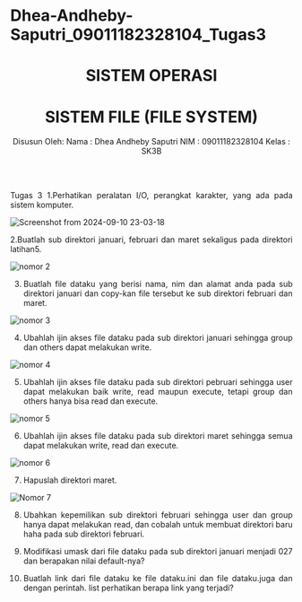 # Dhea-Andheby-Saputri_09011182328104_Tugas3
<div align="center">
  
# SISTEM OPERASI 
# SISTEM FILE (FILE SYSTEM)

Disusun Oleh:
Nama    : Dhea Andheby Saputri
NIM     : 09011182328104
Kelas   : SK3B

<br>
<br>

</div>

<div align="justify">

Tugas 3
1.Perhatikan peralatan I/O, perangkat karakter, yang ada pada sistem komputer.

![Screenshot from 2024-09-10 23-03-18](https://github.com/user-attachments/assets/705a0948-8906-449a-a229-7c11f4198785)

2.Buatlah sub direktori januari, februari dan maret sekaligus pada direktori latihan5.

![nomor 2](https://github.com/user-attachments/assets/1e8969a0-5345-4536-b0f7-9de4d4bb8e41)

3. Buatlah file dataku yang berisi nama, nim dan alamat anda pada sub direktori januari dan copy-kan file tersebut ke sub direktori februari dan maret.

![nomor 3](https://github.com/user-attachments/assets/89caad5a-3cf1-48ea-b983-1fe54a9ed366)

4. Ubahlah ijin akses file dataku pada sub direktori januari sehingga group dan others dapat melakukan write.

![nomor 4](https://github.com/user-attachments/assets/4c07d45a-6128-4815-bffd-56bb25143020)

5. Ubahlah ijin akses file dataku pada sub direktori pebruari sehingga user dapat melakukan baik write, read maupun execute, tetapi group dan others hanya bisa read dan execute.

![nomor 5](https://github.com/user-attachments/assets/0b6b0c53-2ad5-4846-b69f-e3532c40ed7f)

6. Ubahlah ijin akses file dataku pada sub direktori maret sehingga semua dapat melakukan write, read dan execute.

![nomor 6](https://github.com/user-attachments/assets/e6316023-4d74-40d5-b0a4-49ed63b30288)

7. Hapuslah direktori maret.

![Nomor 7](https://github.com/user-attachments/assets/97cfd056-4a31-49e7-997b-8fcaed8612dd)

8. Ubahkan kepemilikan sub direktori februari sehingga user dan group hanya dapat melakukan read, dan cobalah untuk membuat direktori baru haha pada sub direktori februari.

9. Modifikasi umask dari file dataku pada sub direktori januari menjadi 027 dan berapakan nilai default-nya?

10. Buatlah link dari file dataku ke file dataku.ini dan file dataku.juga dan dengan perintah. list perhatikan berapa link yang terjadi?


